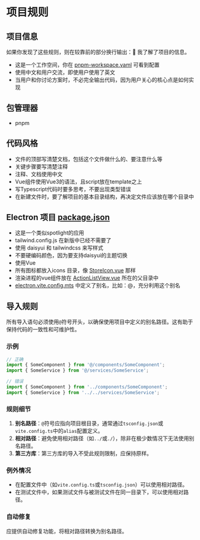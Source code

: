 # 项目规则

## 项目信息

如果你发现了这些规则，则在较靠前的部分换行输出：🍋 我了解了项目的信息。

- 这是一个工作空间，你在 [pnpm-workspace.yaml](mdc:pnpm-workspace.yaml) 可看到配置
- 使用中文和用户交流，即使用户使用了英文
- 当用户和你讨论方案时，不必完全输出代码，因为用户关心的核心点是如何实现

## 包管理器

- pnpm

## 代码风格

- 文件的顶部写清楚文档，包括这个文件做什么的、要注意什么等
- 关键步骤要写清楚注释
- 注释、文档使用中文
- Vue组件使用Vue3的语法，且script放在template之上
- 写Typescript代码时要多思考，不要出现类型错误
- 在新建文件时，要了解项目的基本目录结构，再决定文件应该放在哪个目录中

## Electron 项目 [package.json](mdc:buddy/package.json)

- 这是一个类似spotlight的应用
- tailwind.config.js 在新版中已经不需要了
- 使用 daisyui 和 tailwindcss 来写样式
- 不要硬编码颜色，因为要支持daisyui的主题切换
- 使用Vue
- 所有图标都放入icons 目录，像 [StoreIcon.vue](mdc:buddy/src/renderer/src/icons/StoreIcon.vue) 那样
- 渲染进程的vue组件放在 [ActionListView.vue](mdc:buddy/src/renderer/src/views/ActionListView.vue) 所在的父目录中
- [electron.vite.config.mts](mdc:buddy/electron.vite.config.mts) 中定义了别名，比如：@，充分利用这个别名

## 导入规则
所有导入语句必须使用`@`符号开头，以确保使用项目中定义的别名路径。这有助于保持代码的一致性和可维护性。

### 示例
```typescript
// 正确
import { SomeComponent } from '@/components/SomeComponent';
import { SomeService } from '@/services/SomeService';

// 错误
import { SomeComponent } from '../components/SomeComponent';
import { SomeService } from '../../services/SomeService';
```

### 规则细节
1. **别名路径**：`@`符号应指向项目根目录，通常通过`tsconfig.json`或`vite.config.ts`中的`alias`配置定义。
2. **相对路径**：避免使用相对路径（如`../`或`./`），除非在极少数情况下无法使用别名路径。
3. **第三方库**：第三方库的导入不受此规则限制，应保持原样。

### 例外情况
- 在配置文件中（如`vite.config.ts`或`tsconfig.json`）可以使用相对路径。
- 在测试文件中，如果测试文件与被测试文件在同一目录下，可以使用相对路径。

### 自动修复
应提供自动修复功能，将相对路径转换为别名路径。